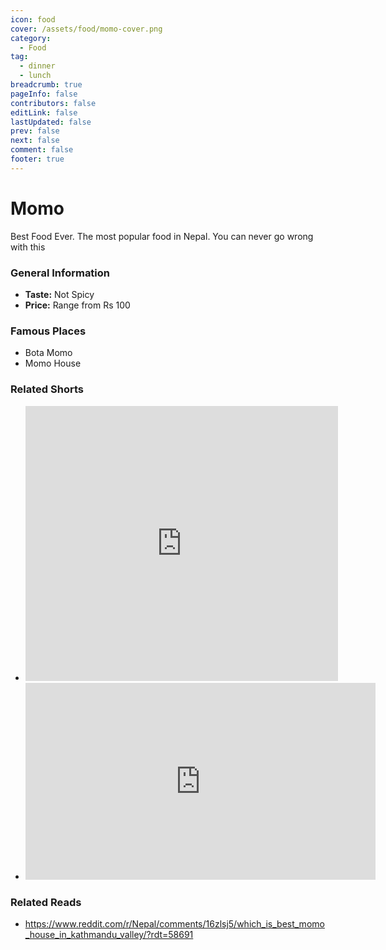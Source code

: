 ```yaml
---
icon: food
cover: /assets/food/momo-cover.png
category:
  - Food
tag:
  - dinner
  - lunch
breadcrumb: true
pageInfo: false
contributors: false
editLink: false
lastUpdated: false
prev: false
next: false
comment: false
footer: true
---
```


# Momo

Best Food Ever. The most popular food in Nepal. You can never go wrong with this

<!-- more -->

### General Information
- **Taste:** Not Spicy
- **Price:** Range from Rs 100

### Famous Places
- Bota Momo
- Momo House

### Related Shorts

- <iframe width="500" height="440" src="https://www.instagram.com/p/CHnMB-gjUAk/embed/" frameborder="0"></iframe>
- <iframe width="560" height="315" src="https://www.youtube.com/embed/XbgYspYM7zU?si=aF7gVSbloqbAuh-f" title="YouTube video player" frameborder="0" allow="accelerometer; autoplay; clipboard-write; encrypted-media; gyroscope; picture-in-picture; web-share" referrerpolicy="strict-origin-when-cross-origin" allowfullscreen></iframe>

### Related Reads

- https://www.reddit.com/r/Nepal/comments/16zlsj5/which_is_best_momo_house_in_kathmandu_valley/?rdt=58691
